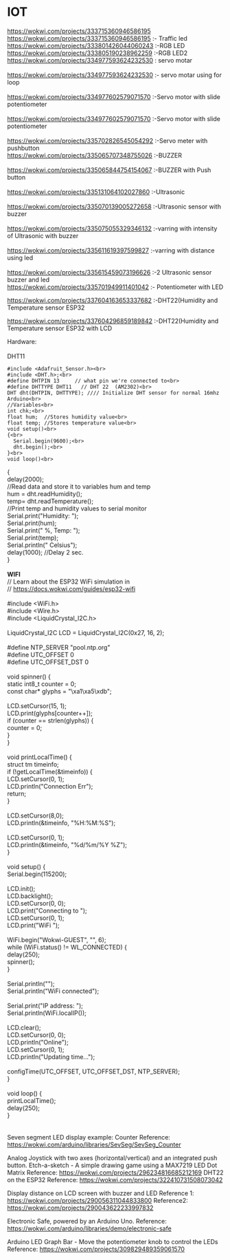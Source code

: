 # IOT

https://wokwi.com/projects/333715360946586195
<br>
https://wokwi.com/projects/333715360946586195 :- Traffic led
<br>
https://wokwi.com/projects/333801426044060243  :-RGB LED
<br>
https://wokwi.com/projects/333805190238962259  :-RGB LED2
<br>
https://wokwi.com/projects/334977593624232530 : servo motar <br>
<br>
https://wokwi.com/projects/334977593624232530  :-    servo motar using for loop<br>
<br>
https://wokwi.com/projects/334977602579071570 :-Servo motor with slide potentiometer<br>
<br>
https://wokwi.com/projects/334977602579071570 :-Servo motor with slide potentiometer<br>
<br>
https://wokwi.com/projects/335702826545054292 :-Servo meter with pushbutton
<br>
https://wokwi.com/projects/335065707348755026 :-BUZZER<br>
<br>
https://wokwi.com/projects/335065844754154067 :-BUZZER with Push button<br>
<br>
https://wokwi.com/projects/335131064102027860 :-Ultrasonic<br>
<br>
https://wokwi.com/projects/335070139005272658 :-Ultrasonic sensor with buzzer<br>
<br>
https://wokwi.com/projects/335075055329346132 :-varring with intensity of Ultrasonic with buzzer<br>
<br>
https://wokwi.com/projects/335611619397599827 :-varring with distance using led<br>
<br>
https://wokwi.com/projects/335615459073196626 :-2 Ultrasonic sensor buzzer and led
<br>
https://wokwi.com/projects/335701949911401042 :- Potentiometer with LED<br>

https://wokwi.com/projects/337604163653337682 :-DHT22(Humidity and Temperature sensor ESP32 <br>

https://wokwi.com/projects/337604296859189842 :-DHT22(Humidity and Temperature sensor ESP32 with LCD<br>


Hardware:<br><br>
DHT11<br>

    #include <Adafruit_Sensor.h><br>
    #include <DHT.h>;<br>
    #define DHTPIN 13     // what pin we're connected to<br>
    #define DHTTYPE DHT11   // DHT 22  (AM2302)<br>
    DHT dht(DHTPIN, DHTTYPE); //// Initialize DHT sensor for normal 16mhz Arduino<br>
    //Variables<br>
    int chk;<br>
    float hum;  //Stores humidity value<br>
    float temp; //Stores temperature value<br>
    void setup()<br>
    {<br>
      Serial.begin(9600);<br>
      dht.begin();<br>
    }<br>
    void loop()<br>
   {<br>
       delay(2000);<br>
       //Read data and store it to variables hum and temp<br>
       hum = dht.readHumidity();<br>
       temp= dht.readTemperature();<br>
       //Print temp and humidity values to serial monitor<br>
       Serial.print("Humidity: ");<br>
       Serial.print(hum);<br>
       Serial.print(" %, Temp: ");<br>
       Serial.print(temp);<br>
       Serial.println(" Celsius");<br>
       delay(1000); //Delay 2 sec.<br>
   }<br>
<br>
**WIFI**<br>
// Learn about the ESP32 WiFi simulation in<br>
// https://docs.wokwi.com/guides/esp32-wifi<br>
<br>
#include <WiFi.h><br>
#include <Wire.h><br>
#include <LiquidCrystal_I2C.h><br>
<br>
LiquidCrystal_I2C LCD = LiquidCrystal_I2C(0x27, 16, 2);<br>
<br>
#define NTP_SERVER     "pool.ntp.org"<br>
#define UTC_OFFSET     0<br>
#define UTC_OFFSET_DST 0<br>
<br>
void spinner() {<br>
  static int8_t counter = 0;<br>
  const char* glyphs = "\xa1\xa5\xdb";<br><br>
  LCD.setCursor(15, 1);<br>
  LCD.print(glyphs[counter++]);<br>
  if (counter == strlen(glyphs)) {<br>
    counter = 0;<br>
  }<br>
}<br>
<br>
void printLocalTime() {<br>
  struct tm timeinfo;<br>
  if (!getLocalTime(&timeinfo)) {<br>
    LCD.setCursor(0, 1);<br>
    LCD.println("Connection Err");<br>
    return;<br>
  }<br>
<br>
  LCD.setCursor(8,0);<br>
  LCD.println(&timeinfo, "%H:%M:%S");<br>
<br>
  LCD.setCursor(0, 1);<br>
  LCD.println(&timeinfo, "%d/%m/%Y   %Z");<br>
}<br>
<br>
void setup() {<br>
  Serial.begin(115200);<br>
<br>
  LCD.init();<br>
  LCD.backlight();<br>
  LCD.setCursor(0, 0);<br>
  LCD.print("Connecting to ");<br>
  LCD.setCursor(0, 1);<br>
  LCD.print("WiFi ");<br>
<br>
  WiFi.begin("Wokwi-GUEST", "", 6);<br>
  while (WiFi.status() != WL_CONNECTED) {<br>
    delay(250);<br>
    spinner();<br>
  }<br>
<br>
  Serial.println("");<br>
  Serial.println("WiFi connected");<br><br>
  Serial.print("IP address: ");<br>
  Serial.println(WiFi.localIP());<br>
<br>
  LCD.clear();<br>
  LCD.setCursor(0, 0);<br>
  LCD.println("Online");<br>
  LCD.setCursor(0, 1);<br>
  LCD.println("Updating time...");<br>
<br>
  configTime(UTC_OFFSET, UTC_OFFSET_DST, NTP_SERVER);<br>
}<br>
<br>
void loop() {<br>
  printLocalTime();<br>
  delay(250);<br>
}<br>
<br>
<br>
Seven segment LED display example: Counter Reference: https://wokwi.com/arduino/libraries/SevSeg/SevSeg_Counter<br>

Analog Joystick with two axes (horizontal/vertical) and an integrated push button. Etch-a-sketch - A simple drawing game using a MAX7219 LED Dot Matrix Reference: https://wokwi.com/projects/296234816685212169 DHT22 on the ESP32 Reference: https://wokwi.com/projects/322410731508073042<br>

Display distance on LCD screen with buzzer and LED  Reference 1: https://wokwi.com/projects/290056311044833800 Reference2: <br>https://wokwi.com/projects/290043622233997832<br>

 Electronic Safe, powered by an Arduino Uno. Reference: https://wokwi.com/arduino/libraries/demo/electronic-safe<br>

Arduino LED Graph Bar - Move the potentiometer knob to control the LEDs Reference:  https://wokwi.com/projects/309829489359061570<br>
